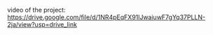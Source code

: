  video of the project: https://drive.google.com/file/d/1NR4pEqFX91lJwaiuwF7gYq37PLLN-2ja/view?usp=drive_link
